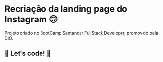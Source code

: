 # Recriação da landing page do Instagram 🙃

Projeto criado no BootCamp Santander FullStack Developer, promovido pela DIO.


## 🚀 Let's code! 🚀
